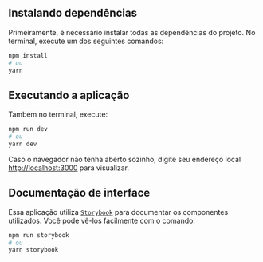 ## Instalando dependências

Primeiramente, é necessário instalar todas as dependências do projeto.
No terminal, execute um dos seguintes comandos:

```bash
npm install
# ou
yarn
```

## Executando a aplicação

Também no terminal, execute:

```bash
npm run dev
# ou
yarn dev
```
Caso o navegador não tenha aberto sozinho, digite seu endereço local [http://localhost:3000](http://localhost:3000) para visualizar.

## Documentação de interface

Essa aplicação utiliza [`Storybook`](https://storybook.js.org/) para documentar os componentes utilizados.
Você pode vê-los facilmente com o comando:

```bash
npm run storybook
# ou
yarn storybook
```
